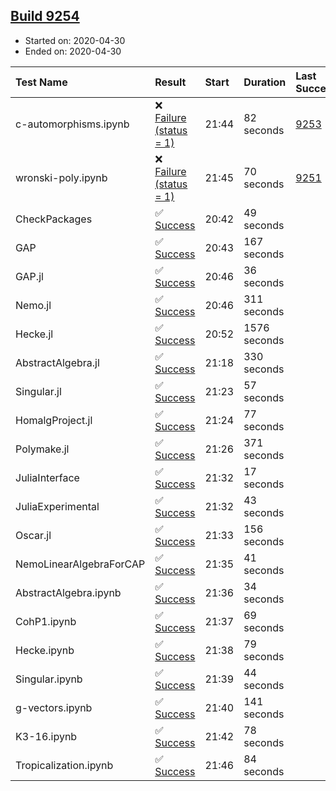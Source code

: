 ## [Build 9254](https://oscarci.mathematik.uni-kl.de/job/oscar/9254/)

* Started on: 2020-04-30
* Ended on: 2020-04-30

| Test Name    | Result | Start | Duration | Last Success | First Failure |
|:-------------|:-------|:------|:---------|:-------------|:--------------|
| c-automorphisms.ipynb | ❌ [Failure (status = 1)](https://oscarci.mathematik.uni-kl.de/job/oscar/9254/artifact/logs/build-9254/c-automorphisms.ipynb.log) | 21:44 | 82 seconds | [9253](https://oscarci.mathematik.uni-kl.de/job/oscar/9253/) | [9254](https://oscarci.mathematik.uni-kl.de/job/oscar/9254/) |
| wronski-poly.ipynb | ❌ [Failure (status = 1)](https://oscarci.mathematik.uni-kl.de/job/oscar/9254/artifact/logs/build-9254/wronski-poly.ipynb.log) | 21:45 | 70 seconds | [9251](https://oscarci.mathematik.uni-kl.de/job/oscar/9251/) | [9252](https://oscarci.mathematik.uni-kl.de/job/oscar/9252/) |
| CheckPackages | ✅ [Success](https://oscarci.mathematik.uni-kl.de/job/oscar/9254/artifact/logs/build-9254/CheckPackages.log) | 20:42 | 49 seconds |  |  |
| GAP | ✅ [Success](https://oscarci.mathematik.uni-kl.de/job/oscar/9254/artifact/logs/build-9254/GAP.log) | 20:43 | 167 seconds |  |  |
| GAP.jl | ✅ [Success](https://oscarci.mathematik.uni-kl.de/job/oscar/9254/artifact/logs/build-9254/GAP.jl.log) | 20:46 | 36 seconds |  |  |
| Nemo.jl | ✅ [Success](https://oscarci.mathematik.uni-kl.de/job/oscar/9254/artifact/logs/build-9254/Nemo.jl.log) | 20:46 | 311 seconds |  |  |
| Hecke.jl | ✅ [Success](https://oscarci.mathematik.uni-kl.de/job/oscar/9254/artifact/logs/build-9254/Hecke.jl.log) | 20:52 | 1576 seconds |  |  |
| AbstractAlgebra.jl | ✅ [Success](https://oscarci.mathematik.uni-kl.de/job/oscar/9254/artifact/logs/build-9254/AbstractAlgebra.jl.log) | 21:18 | 330 seconds |  |  |
| Singular.jl | ✅ [Success](https://oscarci.mathematik.uni-kl.de/job/oscar/9254/artifact/logs/build-9254/Singular.jl.log) | 21:23 | 57 seconds |  |  |
| HomalgProject.jl | ✅ [Success](https://oscarci.mathematik.uni-kl.de/job/oscar/9254/artifact/logs/build-9254/HomalgProject.jl.log) | 21:24 | 77 seconds |  |  |
| Polymake.jl | ✅ [Success](https://oscarci.mathematik.uni-kl.de/job/oscar/9254/artifact/logs/build-9254/Polymake.jl.log) | 21:26 | 371 seconds |  |  |
| JuliaInterface | ✅ [Success](https://oscarci.mathematik.uni-kl.de/job/oscar/9254/artifact/logs/build-9254/JuliaInterface.log) | 21:32 | 17 seconds |  |  |
| JuliaExperimental | ✅ [Success](https://oscarci.mathematik.uni-kl.de/job/oscar/9254/artifact/logs/build-9254/JuliaExperimental.log) | 21:32 | 43 seconds |  |  |
| Oscar.jl | ✅ [Success](https://oscarci.mathematik.uni-kl.de/job/oscar/9254/artifact/logs/build-9254/Oscar.jl.log) | 21:33 | 156 seconds |  |  |
| NemoLinearAlgebraForCAP | ✅ [Success](https://oscarci.mathematik.uni-kl.de/job/oscar/9254/artifact/logs/build-9254/NemoLinearAlgebraForCAP.log) | 21:35 | 41 seconds |  |  |
| AbstractAlgebra.ipynb | ✅ [Success](https://oscarci.mathematik.uni-kl.de/job/oscar/9254/artifact/logs/build-9254/AbstractAlgebra.ipynb.log) | 21:36 | 34 seconds |  |  |
| CohP1.ipynb | ✅ [Success](https://oscarci.mathematik.uni-kl.de/job/oscar/9254/artifact/logs/build-9254/CohP1.ipynb.log) | 21:37 | 69 seconds |  |  |
| Hecke.ipynb | ✅ [Success](https://oscarci.mathematik.uni-kl.de/job/oscar/9254/artifact/logs/build-9254/Hecke.ipynb.log) | 21:38 | 79 seconds |  |  |
| Singular.ipynb | ✅ [Success](https://oscarci.mathematik.uni-kl.de/job/oscar/9254/artifact/logs/build-9254/Singular.ipynb.log) | 21:39 | 44 seconds |  |  |
| g-vectors.ipynb | ✅ [Success](https://oscarci.mathematik.uni-kl.de/job/oscar/9254/artifact/logs/build-9254/g-vectors.ipynb.log) | 21:40 | 141 seconds |  |  |
| K3-16.ipynb | ✅ [Success](https://oscarci.mathematik.uni-kl.de/job/oscar/9254/artifact/logs/build-9254/K3-16.ipynb.log) | 21:42 | 78 seconds |  |  |
| Tropicalization.ipynb | ✅ [Success](https://oscarci.mathematik.uni-kl.de/job/oscar/9254/artifact/logs/build-9254/Tropicalization.ipynb.log) | 21:46 | 84 seconds |  |  |
